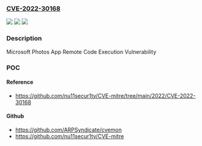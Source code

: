 ### [CVE-2022-30168](https://cve.mitre.org/cgi-bin/cvename.cgi?name=CVE-2022-30168)
![](https://img.shields.io/static/v1?label=Product&message=Microsoft%20Photos&color=blue)
![](https://img.shields.io/static/v1?label=Version&message=2022.0.0.0%3C%202022.30050.31008.0%20&color=brighgreen)
![](https://img.shields.io/static/v1?label=Vulnerability&message=Remote%20Code%20Execution&color=brighgreen)

### Description

Microsoft Photos App Remote Code Execution Vulnerability

### POC

#### Reference
- https://github.com/nu11secur1ty/CVE-mitre/tree/main/2022/CVE-2022-30168

#### Github
- https://github.com/ARPSyndicate/cvemon
- https://github.com/nu11secur1ty/CVE-mitre

